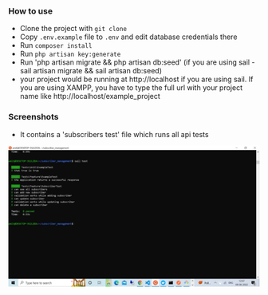 ### How to use

- Clone the project with `git clone`
- Copy `.env.example` file to `.env` and edit database credentials there
- Run `composer install`
- Run `php artisan key:generate`
- Run 'php artisan migrate && php artisan db:seed' (if you are using sail - sail artisan migrate && sail artisan db:seed)
- your project would be running at http://localhost if you are using sail. If you are using XAMPP, you have to type the full url with your project name like http://localhost/example_project

### Screenshots

- It contains a 'subscribers test' file which runs all api tests
<img src="https://raw.githubusercontent.com/amitleuva1987/subscriber_management_backend/master/backend_api_test_screeshot.jpg" /> 
